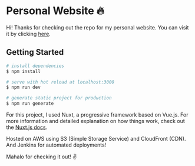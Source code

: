 # Personal Website :fire:

Hi! Thanks for checking out the repo for my personal website. You can visit it by clicking [here](http://danielmtan.com/).

## Getting Started

```bash
# install dependencies
$ npm install

# serve with hot reload at localhost:3000
$ npm run dev

# generate static project for production
$ npm run generate
```

For this project, I used Nuxt, a progressive framework based on Vue.js.  For more information and detailed explanation on how things work, check out the [Nuxt.js docs](https://nuxtjs.org).

Hosted on AWS using S3 (Simple Storage Service) and CloudFront (CDN). And Jenkins for automated deployments!

Mahalo for checking it out! :v:
